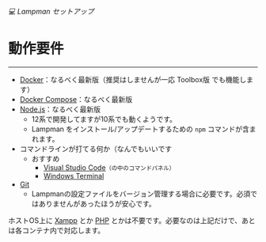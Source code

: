 ###### 💻 Lampman セットアップ

# 動作要件
----------------------------------------------------------------------

- [Docker](https://www.docker.com/)：なるべく最新版（推奨はしませんが一応 Toolbox版 でも機能します）
- [Docker Compose](https://docs.docker.com/compose/)：なるべく最新版
- [Node.js](https://nodejs.org/en/)：なるべく最新版
  - 12系で開発してますが10系でも動くようです。
  - Lampman をインストール/アップデートするための `npm` コマンドが含まれます。
- コマンドラインが打てる何か（なんでもいいです
  - おすすめ
    - [Visual Studio Code](https://azure.microsoft.com/ja-jp/products/visual-studio-code/)<small>（の中のコマンドパネル）</small>
    - [Windows Terminal](https://github.com/microsoft/terminal)
- [Git](https://git-scm.com/)
    - Lampmanの設定ファイルをバージョン管理する場合に必要です。必須ではありませんがあったほうが安心です。

ホストOS上に [Xampp](https://www.apachefriends.org/jp/index.html) とか [PHP](https://www.php.net/) とかは不要です。必要なのは上記だけで、あとは各コンテナ内で対応します。
